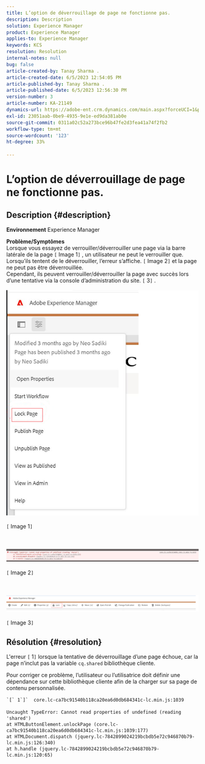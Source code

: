 ```yaml
---
title: L’option de déverrouillage de page ne fonctionne pas.
description: Description
solution: Experience Manager
product: Experience Manager
applies-to: Experience Manager
keywords: KCS
resolution: Resolution
internal-notes: null
bug: false
article-created-by: Tanay Sharma .
article-created-date: 6/5/2023 12:54:05 PM
article-published-by: Tanay Sharma .
article-published-date: 6/5/2023 12:56:30 PM
version-number: 3
article-number: KA-21149
dynamics-url: https://adobe-ent.crm.dynamics.com/main.aspx?forceUCI=1&pagetype=entityrecord&etn=knowledgearticle&id=cf70090a-a003-ee11-8f6e-6045bd0065b6
exl-id: 23051aab-0be9-4935-9e1e-ed9da381ab0e
source-git-commit: 0311a02c52a273bce96b47fe2d3fea41a74f2fb2
workflow-type: tm+mt
source-wordcount: '123'
ht-degree: 33%

---
```


# L’option de déverrouillage de page ne fonctionne pas.

## Description {#description}

<b>Environnement</b>
Experience Manager


<b>Problème/Symptômes</b><br>Lorsque vous essayez de verrouiller/déverrouiller une page via la barre latérale de la page `[` Image 1`]` , un utilisateur ne peut le verrouiller que. Lorsqu’ils tentent de le déverrouiller, l’erreur s’affiche. `[` Image 2`]` et la page ne peut pas être déverrouillée. <br>Cependant, ils peuvent verrouiller/déverrouiller la page avec succès lors d’une tentative via la console d’administration du site. `[` 3`]` .<br><br>![](assets/___d770090a-a003-ee11-8f6e-6045bd0065b6___.png)<br><br>`[` Image 1`]` <br><br> <br><br>![](assets/___dd70090a-a003-ee11-8f6e-6045bd0065b6___.png)<br><br>`[` Image 2`]` <br><br> <br><br>![](assets/___df70090a-a003-ee11-8f6e-6045bd0065b6___.png)<br><br>`[` Image 3`]` <br>

## Résolution {#resolution}


L&#39;erreur `[` 1`]`  lorsque la tentative de déverrouillage d’une page échoue, car la page n’inclut pas la variable `cq.shared` bibliothèque cliente.

Pour corriger ce problème, l’utilisateur ou l’utilisatrice doit définir une dépendance sur cette bibliothèque cliente afin de la charger sur sa page de contenu personnalisée.




```
`[` 1`]`  core.lc-ca7bc91540b118ca20ea6d0db684341c-lc.min.js:1039

Uncaught TypeError: Cannot read properties of undefined (reading 'shared')
at HTMLButtonElement.unlockPage (core.lc-ca7bc91540b118ca20ea6d0db684341c-lc.min.js:1039:177)
at HTMLDocument.dispatch (jquery.lc-7842899024219bcbdb5e72c946870b79-lc.min.js:126:340)
at h.handle (jquery.lc-7842899024219bcbdb5e72c946870b79-lc.min.js:120:65)
```
